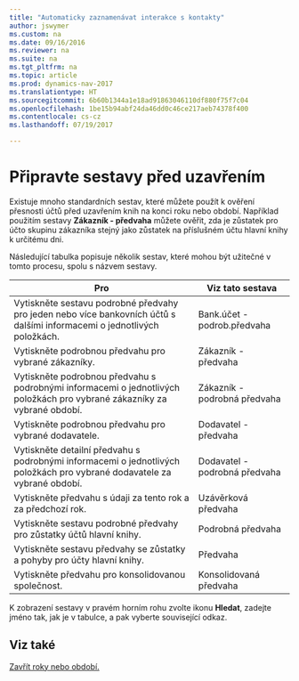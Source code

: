```yaml
---
title: "Automaticky zaznamenávat interakce s kontakty"
author: jswymer
ms.custom: na
ms.date: 09/16/2016
ms.reviewer: na
ms.suite: na
ms.tgt_pltfrm: na
ms.topic: article
ms.prod: dynamics-nav-2017
ms.translationtype: HT
ms.sourcegitcommit: 6b60b1344a1e18ad91863046110df880f75f7c04
ms.openlocfilehash: 1be15b94abf24da46dd0c46ce217aeb74378f400
ms.contentlocale: cs-cz
ms.lasthandoff: 07/19/2017

---
```

# <a name="prepare-pre-closing-reports"></a>Připravte sestavy před uzavřením
Existuje mnoho standardních sestav, které můžete použít k ověření přesnosti účtů před uzavřením knih na konci roku nebo období. Například použitím sestavy **Zákazník - předvaha** můžete ověřit, zda je zůstatek pro účto skupinu zákazníka stejný jako zůstatek na příslušném účtu hlavní knihy k určitému dni.

Následující tabulka popisuje několik sestav, které mohou být užitečné v tomto procesu, spolu s názvem sestavy.

|Pro     |Viz tato sestava       |
|-------|----------------------|
|Vytiskněte sestavu podrobné předvahy pro jeden nebo více bankovních účtů s dalšími informacemi o jednotlivých položkách.|Bank.účet -podrob.předvaha|
|Vytiskněte podrobnou předvahu pro vybrané zákazníky.|Zákazník - předvaha|
|Vytiskněte podrobnou předvahu s podrobnými informacemi o jednotlivých položkách pro vybrané zákazníky za vybrané období.|Zákazník - podrobná předvaha|
|Vytiskněte podrobnou předvahu pro vybrané dodavatele.|Dodavatel - předvaha|
|Vytiskněte detailní předvahu s podrobnými informacemi o jednotlivých položkách pro vybrané dodavatele za vybrané období.|Dodavatel - podrobná předvaha|
|Vytiskněte předvahu s údaji za tento rok a za předchozí rok.|Uzávěrková předvaha|
|Vytiskněte sestavu podrobné předvahy pro zůstatky účtů hlavní knihy.|Podrobná předvaha|
|Vytiskněte sestavu předvahy se zůstatky a pohyby pro účty hlavní knihy.|Předvaha|
|Vytiskněte předvahu pro konsolidovanou společnost.|Konsolidovaná předvaha|
K zobrazení sestavy v pravém horním rohu zvolte ikonu **Hledat**, zadejte jméno tak, jak je v tabulce, a pak vyberte související odkaz.

## <a name="see-also"></a>Viz také
[Zavřít roky nebo období.](year-close-years-periods.md)

